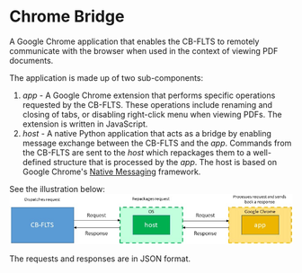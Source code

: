# Chrome Bridge
A Google Chrome application that enables the CB-FLTS to remotely communicate with the browser when used in the context of viewing PDF documents. 

The application is made up of two sub-components:
1. *app* - A Google Chrome extension that performs specific operations requested by the CB-FLTS. These operations include renaming and closing of tabs, or disabling right-click menu when viewing PDFs. The extension is written in JavaScript.
2. *host* - A native Python application that acts as a bridge by enabling message exchange between the CB-FLTS and the *app*. Commands from the CB-FLTS are sent to the *host* which repackages them to a well-defined structure that is processed by the *app*. The host is based on Google Chrome's [Native Messaging](https://developer.chrome.com/extensions/nativeMessaging) framework.

See the illustration below:
![alt text](cb_Illustration.jpg "Chrome bridge message exchange")

The requests and responses are in JSON format.